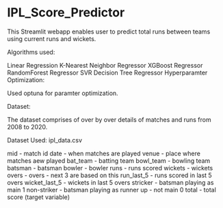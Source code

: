 # IPL_Score_Predictor

This Streamlit webapp enables user to predict total runs between teams using current runs and wickets.

Algorithms used:

Linear Regression
K-Nearest Neighbor Regressor
XGBoost Regressor
RandomForest Regressor
SVR
Decision Tree Regressor
Hyperparamter Optimization:

Used optuna for paramter optimization.

Dataset:

The dataset comprises of over by over details of matches and runs from 2008 to 2020.

Dataset Used: ipl_data.csv

mid - match id
date - when matches are played
venue - place where matches aew played
bat_team - batting team
bowl_team - bowling team
batsman - batsman
bowler - bowler
runs - runs scored
wickets - wickets
overs - overs - next 3 are based on this
run_last_5 - runs scored in last 5 overs
wicket_last_5 - wickets in last 5 overs
stricker - batsman playing as main 1
non-striker - batsman playing as runner up - not main 0
total - total score (target variable)
